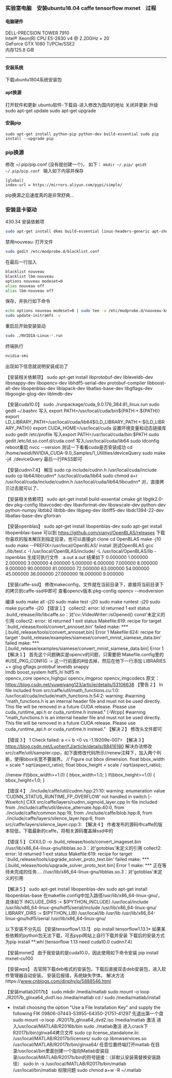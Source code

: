 ### 实验室电脑　安装ubuntu18.04 caffe tensorflow mxnet　过程

#### 电脑硬件
DELL-PRECSION TOWER 7910 <br> 
Intel® Xeon(R) CPU E5-2630 v4 @ 2.20GHz × 20  <br> 
GeForce GTX 1080 Ti/PCIe/SSE2 <br> 
内存125.8 GiB <br> 

------------

#### 安装系统
下载ubuntu1804系统安装包

#### apt换源
打开软件和更新
ubuntu软件-下载自-进入修改为国内的地址
关闭并更新
升级
sudo apt-get update
sudo apt-get upgrade

#### 安装pip
`
sudo apt-get install python-pip python-dev build-essential
sudo pip install --upgrade pip
`
### pip换源
 修改 ~/.pip/pip.conf (没有就创建一个)， 如下：
`mkdir ~/.pip/
geidt ~/.pip/pip.conf
`
输入如下内容并保存
```
[global]
index-url = https://mirrors.aliyun.com/pypi/simple/
```
pip换源之后速度真的是非常舒爽...




### 安装显卡驱动
430.34
安装依赖项
```bash
sudo apt-get install dkms build-essential linux-headers-generic apt-show-versions
```
禁用nouveau:
打开文件
```bash
sudo gedit /etc/modprobe.d/blacklist.conf

```
在最后一行加入
```bash
blacklist nouveau
blacklist lbm-nouveau
options nouveau modeset=0
alias nouveau off
alias lbm-nouveau off
```
保存，并执行如下命令
```bash
echo options nouveau modeset=0 | sudo tee -a /etc/modprobe.d/nouveau-kms.conf
sudo update-initramfs -u
```
重启后开始安装驱动
```bash
sudo ./NVIDIA-Linux-*.run
```
终端执行
```bash
nvidia-smi
```
出现如下信息就说明安装成功了


【安装相关依赖项】
sudo apt-get install libprotobuf-dev libleveldb-dev libsnappy-dev libopencv-dev libhdf5-serial-dev protobuf-compiler libboost-all-dev libopenblas-dev liblapack-dev libatlas-base-dev libgflags-dev libgoogle-glog-dev liblmdb-dev


【安装cuda10.0】
sudo ./runpackage/cuda_9.0.176_384.81_linux.run
sudo gedit ~/.bashrc
写入
export PATH=/usr/local/cuda/bin${PATH:+:${PATH}}
export LD_LIBRARY_PATH=/usr/local/cuda/lib64${LD_LIBRARY_PATH:+:${LD_LIBRARY_PATH}}
export CUDA_HOME=/usr/local/cuda
设置环境变量和动态链接库
sudo gedit /etc/profile
写入export PATH=/usr/local/cuda/bin:$PATH
sudo gedit /etc/ld.so.conf.d/cuda.conf
写入/usr/local/cuda/lib64
sudo ldconfig
reboot重启
nvcc --version
测试一下看看cuda是否安装成功
cd /home/weidi/NVIDIA_CUDA-9.0_Samples/1_Utilities/deviceQuery 
sudo make -j4
./deviceQuery
最后一行PASS即可

【安装cudnn7.4】
解压
sudo cp include/cudnn.h /usr/local/cuda/include
sudo cp lib64/libcudnn* /usr/local/cuda/lib64
sudo chmod a+r /usr/local/cuda/include/cudnn.h /usr/local/cuda/lib64/libcudnn*
对，直接拷贝过去就可以了`。`


【安装相关依赖项】
sudo apt-get install build-essential cmake git libgtk2.0-dev pkg-config libavcodec-dev libavformat-dev libswscale-dev python-dev python-numpy libtbb2 libtbb-dev libjpeg-dev libtiff5-dev libdc1394-22-dev libatlas-base-dev gfortran



【安装openblas】
sudo apt-get install libopenblas-dev
sudo apt-get install libopenblas-base
 可以到 https://github.com/xianyi/OpenBLAS/releases 下载你喜欢的版本解压到指定目录，也可以直接git clone
cd OpenBLAS
make -j10
sudo make --PREFIX=/usr/local/OpenBLAS/ install
测试OpenBLAS
gcc ./lib/test.c  -I /usr/local/OpenBLAS/include/ -L /usr/local/OpenBLAS/lib -lopenblas
生成可执行文件　a.out
a.out
结果如下
0.000000 1.000000 2.000000 3.000000 4.000000 5.000000 6.000000 7.000000 8.000000 9.000000 
90.000000 81.000000 72.000000 63.000000 54.000000 45.000000 36.000000 27.000000 18.000000 9.000000


【安装caffe-ssd】
修改makeconfig，文件就在当前目录下，直接将当前目录下的拷贝到caffe-ssd中即可
查看opencv版本:pkg-config opencv --modversion


编译
sudo make all -j20
sudo make test -j20
sudo make runtest -j20
sudo make pycaffe -j20
	【错误１】
collect2: error: ld returned 1 exit status
.build_release/lib/libcaffe.so：对‘cv::VideoWriter::isOpened() const’未定义的引用
collect2: error: ld returned 1 exit status
Makefile:619: recipe for target '.build_release/tools/convert_annoset.bin' failed
make: *** [.build_release/tools/convert_annoset.bin] Error 1
Makefile:624: recipe for target '.build_release/examples/siamese/convert_mnist_siamese_data.bin' failed
make: *** [.build_release/examples/siamese/convert_mnist_siamese_data.bin] Error 1
	【解决１】
首先这个问题确实是opencv的问题，只需要把  Makefile.config里的#USE_PKG_CONFIG := 这一行前面的#给去掉，然后在他下一行添加
LIBRARIES += glog gflags protobuf leveldb snappy \
        lmdb boost_system hdf5_hl hdf5 m \
        opencv_core opencv_highgui opencv_imgproc opencv_imgcodecs
原文：https://blog.csdn.net/yuweiyang123/article/details/53106638 
	【警告２】
In file included from src/caffe/util/math_functions.cu:1:0:
/usr/local/cuda/include/math_functions.h:54:2: warning: #warning "math_functions.h is an internal header file and must not be used directly.  This file will be removed in a future CUDA release.  Please use cuda_runtime_api.h or cuda_runtime.h instead." [-Wcpp]
 #warning "math_functions.h is an internal header file and must not be used directly.  This file will be removed in a future CUDA release.  Please use cuda_runtime_api.h or cuda_runtime.h instead."
	【解决２】
修改头文件即可


【错误３】
1 Check failed: a <= b <0 vs -1.19209e-007>
【解决３】
https://blog.csdn.net/LuohenYJ/article/details/88416180
解决办法修改src/caffe/util/sampler.cpp，如下面修改代码所示//renew注释下，加入两个判断，使得bbox长宽不要越界。
  // Figure out bbox dimension.
  float bbox_width = scale * sqrt(aspect_ratio);
  float bbox_height = scale / sqrt(aspect_ratio);
 
  //renew
  if(bbox_width>=1.0)
  {
    bbox_width=1.0;
  }
  if(bbox_height>=1.0)
  {
    bbox_height=1.0;
  }




【错误４】
./include/caffe/util/cudnn.hpp:21:10: warning: enumeration value ‘CUDNN_STATUS_RUNTIME_FP_OVERFLOW’ not handled in switch [-Wswitch]
CXX src/caffe/layers/cudnn_sigmoid_layer.cpp
In file included from ./include/caffe/util/device_alternate.hpp:40:0,
                 from ./include/caffe/common.hpp:19,
                 from ./include/caffe/blob.hpp:8,
                 from ./include/caffe/layers/silence_layer.hpp:6,
                 from src/caffe/layers/silence_layer.cpp:3:
【解决４】
 作者发布的源码中caffe的版本较低，下载最新的caffe，将相关源码覆盖掉ssd中的


 【错误５】
CXX/LD -o .build_release/tools/convert_imageset.bin
//usr/lib/x86_64-linux-gnu/libblas.so.3：对‘gotoblas’未定义的引用
collect2: error: ld returned 1 exit status
Makefile:619: recipe for target '.build_release/tools/upgrade_solver_proto_text.bin' failed
make: *** [.build_release/tools/upgrade_solver_proto_text.bin] Error 1
make: *** 正在等待未完成的任务....
//usr/lib/x86_64-linux-gnu/libblas.so.3：对‘gotoblas’未定义的引用

【解决５】
sudo apt-get install libopenblas-dev
sudo apt-get install libopenblas-base
在makefile.config中加入路径/usr/lib/x86_64-linux-gnu/，具体如下
INCLUDE_DIRS := $(PYTHON_INCLUDE) /usr/local/include /usr/lib/x86_64-linux-gnu/hdf5/serial/include /usr/lib/x86_64-linux-gnu/
LIBRARY_DIRS := $(PYTHON_LIB) /usr/local/lib /usr/lib /usr/lib/x86_64-linux-gnu/hdf5/serial /usr/lib/x86_64-linux-gnu/

以下安装不分先后
【安装tensorflow1.13.1】
pip install tensorflow1.13.1*
如果某些依赖的python包无法下载，可去pypi网站上自行下载并安装
下载后的安装方式为pip install **.whl
[tensorflow 1.13 need cuda10.0 cudnn7.4]

【安装mxnet】
由于我安装的是cuda10.0，因此使用如下命令安装
pip install mxnet-cu100


【安装wps】
去官网下载deb格式的安装包，下载后直接双击deb安装包，进入软件管理器自动安装。
安装后报错，系统缺失字体。
解决方法https://www.cnblogs.com/dinphy/p/5888546.html



【安装matlab2017b】
sudo mkdir /media/matlab
sudo mount -o loop ./R2017b_glnxa64_dvd1.iso /media/matlab
cd /
sudo /media/matlab/install
- Install choosing the option "Use a File Installation Key" and supply the following FIK
	09806-07443-53955-64350-21751-41297
先退出第一个盘
sudo mount -o loop ./R2017b_glnxa64_dvd2.iso /media/matlab
激活
进入/usr/local/MATLAB/R2016b/bin
sudo ./matlab激活
进入crack下R2017b/bin/glnxa64拷贝文件
sudo cp license_standalone.lic /usr/local/MATLAB/R2017b/licenses/ 
sudo cp libmwservices.so /usr/local/MATLAB/R2017b/bin/glnxa64/
任意位置终端打开matlab
在目录/usr/local/bin里面创建一个指向Matlab安装目录/usr/local/MATLAB/R2017b/bin的符号链接：（非默认安装需替换安装路径） 
sudo ln -s /usr/local/MATLAB/R2017b/bin/matlab /usr/local/bin/matlab 
权限问题
sudo chmod a+w -R ~/.matlab
